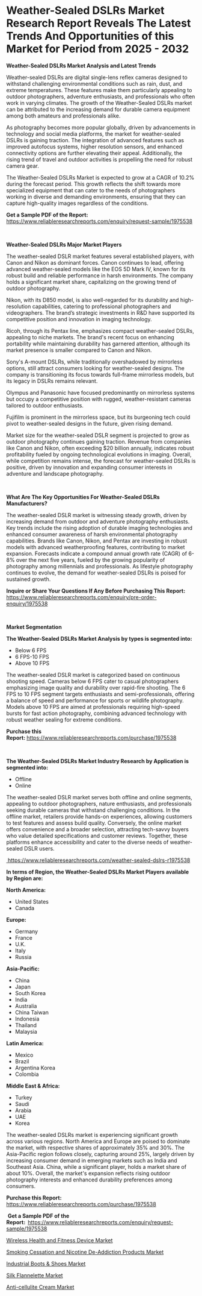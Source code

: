 <p><h1>Weather-Sealed DSLRs Market Research Report Reveals The Latest Trends And Opportunities of this Market for Period from 2025 - 2032</h1></p><p><strong>Weather-Sealed DSLRs Market Analysis and Latest Trends</strong></p>
<p><p>Weather-sealed DSLRs are digital single-lens reflex cameras designed to withstand challenging environmental conditions such as rain, dust, and extreme temperatures. These features make them particularly appealing to outdoor photographers, adventure enthusiasts, and professionals who often work in varying climates. The growth of the Weather-Sealed DSLRs market can be attributed to the increasing demand for durable camera equipment among both amateurs and professionals alike.</p><p>As photography becomes more popular globally, driven by advancements in technology and social media platforms, the market for weather-sealed DSLRs is gaining traction. The integration of advanced features such as improved autofocus systems, higher resolution sensors, and enhanced connectivity options are further elevating their appeal. Additionally, the rising trend of travel and outdoor activities is propelling the need for robust camera gear.</p><p>The Weather-Sealed DSLRs Market is expected to grow at a CAGR of 10.2% during the forecast period. This growth reflects the shift towards more specialized equipment that can cater to the needs of photographers working in diverse and demanding environments, ensuring that they can capture high-quality images regardless of the conditions.</p></p>
<p><strong>Get a Sample PDF of the Report:&nbsp;</strong> <a href="https://www.reliableresearchreports.com/enquiry/request-sample/1975538?utm_campaign=8&utm_medium=2&utm_source=Github&utm_content=ia&utm_term=10022025&utm_id=weather-sealed-dslrs">https://www.reliableresearchreports.com/enquiry/request-sample/1975538</a></p>
<p>&nbsp;</p>
<p><strong>Weather-Sealed DSLRs Major Market Players</strong></p>
<p><p>The weather-sealed DSLR market features several established players, with Canon and Nikon as dominant forces. Canon continues to lead, offering advanced weather-sealed models like the EOS 5D Mark IV, known for its robust build and reliable performance in harsh environments. The company holds a significant market share, capitalizing on the growing trend of outdoor photography.</p><p>Nikon, with its D850 model, is also well-regarded for its durability and high-resolution capabilities, catering to professional photographers and videographers. The brand’s strategic investments in R&D have supported its competitive position and innovation in imaging technology.</p><p>Ricoh, through its Pentax line, emphasizes compact weather-sealed DSLRs, appealing to niche markets. The brand's recent focus on enhancing portability while maintaining durability has garnered attention, although its market presence is smaller compared to Canon and Nikon.</p><p>Sony's A-mount DSLRs, while traditionally overshadowed by mirrorless options, still attract consumers looking for weather-sealed designs. The company is transitioning its focus towards full-frame mirrorless models, but its legacy in DSLRs remains relevant.</p><p>Olympus and Panasonic have focused predominantly on mirrorless systems but occupy a competitive position with rugged, weather-resistant cameras tailored to outdoor enthusiasts.</p><p>Fujifilm is prominent in the mirrorless space, but its burgeoning tech could pivot to weather-sealed designs in the future, given rising demand.</p><p>Market size for the weather-sealed DSLR segment is projected to grow as outdoor photography continues gaining traction. Revenue from companies like Canon and Nikon, often exceeding $20 billion annually, indicates robust profitability fueled by ongoing technological evolutions in imaging. Overall, while competition remains intense, the forecast for weather-sealed DSLRs is positive, driven by innovation and expanding consumer interests in adventure and landscape photography.</p></p>
<p>&nbsp;</p>
<p><strong>What Are The Key Opportunities For Weather-Sealed DSLRs Manufacturers?</strong></p>
<p><p>The weather-sealed DSLR market is witnessing steady growth, driven by increasing demand from outdoor and adventure photography enthusiasts. Key trends include the rising adoption of durable imaging technologies and enhanced consumer awareness of harsh environmental photography capabilities. Brands like Canon, Nikon, and Pentax are investing in robust models with advanced weatherproofing features, contributing to market expansion. Forecasts indicate a compound annual growth rate (CAGR) of 6-8% over the next five years, fueled by the growing popularity of photography among millennials and professionals. As lifestyle photography continues to evolve, the demand for weather-sealed DSLRs is poised for sustained growth.</p></p>
<p><strong>Inquire or Share Your Questions If Any Before Purchasing This Report:</strong> <a href="https://www.reliableresearchreports.com/enquiry/pre-order-enquiry/1975538?utm_campaign=8&utm_medium=2&utm_source=Github&utm_content=ia&utm_term=10022025&utm_id=weather-sealed-dslrs">https://www.reliableresearchreports.com/enquiry/pre-order-enquiry/1975538</a></p>
<p>&nbsp;</p>
<p><strong>Market Segmentation</strong></p>
<p><strong>The Weather-Sealed DSLRs Market Analysis by types is segmented into:</strong></p>
<p><ul><li>Below 6 FPS</li><li>6 FPS-10 FPS</li><li>Above 10 FPS</li></ul></p>
<p><p>The weather-sealed DSLR market is categorized based on continuous shooting speed. Cameras below 6 FPS cater to casual photographers emphasizing image quality and durability over rapid-fire shooting. The 6 FPS to 10 FPS segment targets enthusiasts and semi-professionals, offering a balance of speed and performance for sports or wildlife photography. Models above 10 FPS are aimed at professionals requiring high-speed bursts for fast action photography, combining advanced technology with robust weather sealing for extreme conditions.</p></p>
<p><strong>Purchase this Report:&nbsp;</strong><a href="https://www.reliableresearchreports.com/purchase/1975538?utm_campaign=8&utm_medium=2&utm_source=Github&utm_content=ia&utm_term=10022025&utm_id=weather-sealed-dslrs">https://www.reliableresearchreports.com/purchase/1975538</a></p>
<p>&nbsp;</p>
<p><strong>The Weather-Sealed DSLRs Market Industry Research by Application is segmented into:</strong></p>
<p><ul><li>Offline</li><li>Online</li></ul></p>
<p><p>The weather-sealed DSLR market serves both offline and online segments, appealing to outdoor photographers, nature enthusiasts, and professionals seeking durable cameras that withstand challenging conditions. In the offline market, retailers provide hands-on experiences, allowing customers to test features and assess build quality. Conversely, the online market offers convenience and a broader selection, attracting tech-savvy buyers who value detailed specifications and customer reviews. Together, these platforms enhance accessibility and cater to the diverse needs of weather-sealed DSLR users.</p></p>
<p><a href="https://www.reliableresearchreports.com/weather-sealed-dslrs-r1975538?utm_campaign=8&utm_medium=2&utm_source=Github&utm_content=ia&utm_term=10022025&utm_id=weather-sealed-dslrs">&nbsp;https://www.reliableresearchreports.com/weather-sealed-dslrs-r1975538</a></p>
<p><strong>In terms of Region, the Weather-Sealed DSLRs Market Players available by Region are:</strong></p>
<p>
    <p> <strong> North America: </strong>
        <ul>
            <li>United States</li>
            <li>Canada</li>
        </ul>
        </p> 
    <p> <strong> Europe: </strong>
        <ul>
            <li>Germany</li>
            <li>France</li>
            <li>U.K.</li>
            <li>Italy</li>
            <li>Russia</li>
        </ul>
        </p> 
    <p> <strong> Asia-Pacific: </strong>
        <ul>
            <li>China</li>
            <li>Japan</li>
            <li>South Korea</li>
            <li>India</li>
            <li>Australia</li>
            <li>China Taiwan</li>
            <li>Indonesia</li>
            <li>Thailand</li>
            <li>Malaysia</li>
        </ul>
        </p> 
    <p> <strong> Latin America: </strong>
        <ul>
            <li>Mexico</li>
            <li>Brazil</li>
            <li>Argentina Korea</li>
            <li>Colombia</li>
        </ul>
        </p> 
    <p> <strong> Middle East & Africa: </strong>
        <ul>
            <li>Turkey</li>
            <li>Saudi</li>
            <li>Arabia</li>
            <li>UAE</li>
            <li>Korea</li>
        </ul>
    </p>
    </p>
<p><p>The weather-sealed DSLRs market is experiencing significant growth across various regions. North America and Europe are poised to dominate the market, with respective shares of approximately 35% and 30%. The Asia-Pacific region follows closely, capturing around 25%, largely driven by increasing consumer demand in emerging markets such as India and Southeast Asia. China, while a significant player, holds a market share of about 10%. Overall, the market's expansion reflects rising outdoor photography interests and enhanced durability preferences among consumers.</p></p>
<p><strong>Purchase this Report: </strong><a href="https://www.reliableresearchreports.com/purchase/1975538?utm_campaign=8&utm_medium=2&utm_source=Github&utm_content=ia&utm_term=10022025&utm_id=weather-sealed-dslrs">https://www.reliableresearchreports.com/purchase/1975538</a></p>
<p>&nbsp;<strong>Get a Sample PDF of the Report:&nbsp;&nbsp;</strong><a href="https://www.reliableresearchreports.com/enquiry/request-sample/1975538?utm_campaign=8&utm_medium=2&utm_source=Github&utm_content=ia&utm_term=10022025&utm_id=weather-sealed-dslrs">https://www.reliableresearchreports.com/enquiry/request-sample/1975538</a></p>
<p><strong></strong></p>
<p><p><a href="https://github.com/verikaahova/Market-Research-Report-List-1/blob/main/wireless-health-and-fitness-device-market.md?utm_campaign=8&utm_medium=2&utm_source=Github&utm_content=ia&utm_term=10022025&utm_id=weather-sealed-dslrs">Wireless Health and Fitness Device Market</a></p><p><a href="https://github.com/tshumaalzlam0/Market-Research-Report-List-1/blob/main/smoking-cessation-and-nicotine-de-addiction-products-market.md?utm_campaign=8&utm_medium=2&utm_source=Github&utm_content=ia&utm_term=10022025&utm_id=weather-sealed-dslrs">Smoking Cessation and Nicotine De-Addiction Products Market</a></p><p><a href="https://github.com/ezahdyre/Market-Research-Report-List-1/blob/main/industrial-boots-shoes-market.md?utm_campaign=8&utm_medium=2&utm_source=Github&utm_content=ia&utm_term=10022025&utm_id=weather-sealed-dslrs">Industrial Boots & Shoes Market</a></p><p><a href="https://github.com/dingharhouma/Market-Research-Report-List-1/blob/main/silk-flannelette-market.md?utm_campaign=8&utm_medium=2&utm_source=Github&utm_content=ia&utm_term=10022025&utm_id=weather-sealed-dslrs">Silk Flannelette Market</a></p><p><a href="https://github.com/tashiafun920/Market-Research-Report-List-1/blob/main/anti-cellulite-cream-market.md?utm_campaign=8&utm_medium=2&utm_source=Github&utm_content=ia&utm_term=10022025&utm_id=weather-sealed-dslrs">Anti-cellulite Cream Market</a></p></p>